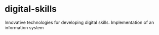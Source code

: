 # digital-skills
Innovative technologies for developing digital skills. Implementation of an information system

